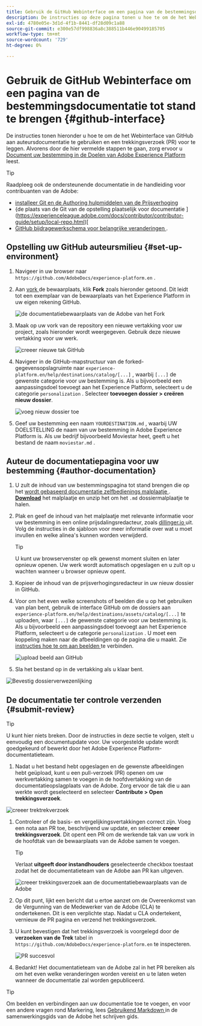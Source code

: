 ```yaml
---
title: Gebruik de GitHub Webinterface om een pagina van de bestemmingsdocumentatie tot stand te brengen
description: De instructies op deze pagina tonen u hoe te om de het Webinterface te gebruiken GitHub aan auteur een documentatiepagina voor uw bestemming van het Experience Platform en het voor overzicht voor te leggen.
exl-id: 4780e05e-3d1d-4f1b-8441-df28d09c1a88
source-git-commit: e300e57df998836a8c388511b446e90499185705
workflow-type: tm+mt
source-wordcount: '729'
ht-degree: 0%

---
```


# Gebruik de GitHub Webinterface om een pagina van de bestemmingsdocumentatie tot stand te brengen {#github-interface}

De instructies tonen hieronder u hoe te om de het Webinterface van GitHub aan auteursdocumentatie te gebruiken en een trekkingsverzoek (PR) voor te leggen. Alvorens door de hier vermelde stappen te gaan, zorg ervoor u [ Document uw bestemming in de Doelen van Adobe Experience Platform ](./documentation-instructions.md) leest.

>[!TIP]
>
>Raadpleeg ook de ondersteunende documentatie in de handleiding voor contribuanten van de Adobe:
>* [ installeer Git en de Authoring hulpmiddelen van de Prijsverhoging ](https://experienceleague.adobe.com/docs/contributor/contributor-guide/setup/install-tools.html)
>* {de plaats van de Git van de opstelling plaatselijk voor documentatie ](https://experienceleague.adobe.com/docs/contributor/contributor-guide/setup/local-repo.html)[
>* [ GitHub bijdragewerkschema voor belangrijke veranderingen ](https://experienceleague.adobe.com/docs/contributor/contributor-guide/setup/full-workflow.html).

## Opstelling uw GitHub auteursmilieu {#set-up-environment}

1. Navigeer in uw browser naar `https://github.com/AdobeDocs/experience-platform.en` .
2. Aan [ vork ](https://experienceleague.adobe.com/docs/contributor/contributor-guide/setup/local-repo.html#fork-the-repository) de bewaarplaats, klik **Fork** zoals hieronder getoond. Dit leidt tot een exemplaar van de bewaarplaats van het Experience Platform in uw eigen rekening GitHub.

   ![ de documentatiebewaarplaats van de Adobe van het Fork ](../assets/docs-framework/ssd-fork-repository.gif)

3. Maak op uw vork van de repository een nieuwe vertakking voor uw project, zoals hieronder wordt weergegeven. Gebruik deze nieuwe vertakking voor uw werk.

   ![ creeer nieuwe tak GitHub ](../assets/docs-framework/new-branch-github.gif)

4. Navigeer in de GitHub-mapstructuur van de forked-gegevensopslagruimte naar `experience-platform.en/help/destinations/catalog/[...]` , waarbij `[...]` de gewenste categorie voor uw bestemming is. Als u bijvoorbeeld een aanpassingsdoel toevoegt aan het Experience Platform, selecteert u de categorie `personalization` . Selecteer **toevoegen dossier > creëren nieuw dossier**.

   ![ voeg nieuw dossier ](../assets/docs-framework/github-navigate-and-create-file.gif) toe

5. Geef uw bestemming een naam `YOURDESTINATION.md` , waarbij UW DOELSTELLING de naam van uw bestemming in Adobe Experience Platform is. Als uw bedrijf bijvoorbeeld Moviestar heet, geeft u het bestand de naam `moviestar.md` .

## Auteur de documentatiepagina voor uw bestemming {#author-documentation}

1. U zult de inhoud van uw bestemmingspagina tot stand brengen die op het [ wordt gebaseerd documentatie zelfbedienings malplaatje ](./self-service-template.md). **[Download](../assets/docs-framework/yourdestination-template.zip)** het malplaatje en unzip het om het `.md` dossiermalplaatje te halen.
2. Plak en geef de inhoud van het malplaatje met relevante informatie voor uw bestemming in een online prijsdalingsredacteur, zoals [ dillinger.io ](https://dillinger.io/) uit. Volg de instructies in de sjabloon voor meer informatie over wat u moet invullen en welke alinea&#39;s kunnen worden verwijderd.

   >[!TIP]
   >
   >U kunt uw browservenster op elk gewenst moment sluiten en later opnieuw openen. Uw werk wordt automatisch opgeslagen en u zult op u wachten wanneer u browser opnieuw opent.
3. Kopieer de inhoud van de prijsverhogingsredacteur in uw nieuw dossier in GitHub.
4. Voor om het even welke screenshots of beelden die u op het gebruiken van plan bent, gebruik de interface GitHub om de dossiers aan `experience-platform.en/help/destinations/assets/catalog/[...]` te uploaden, waar `[...]` de gewenste categorie voor uw bestemming is. Als u bijvoorbeeld een aanpassingsdoel toevoegt aan het Experience Platform, selecteert u de categorie `personalization` . U moet een koppeling maken naar de afbeeldingen op de pagina die u maakt. Zie [ instructies hoe te om aan beelden ](https://experienceleague.adobe.com/docs/contributor/contributor-guide/writing-essentials/linking.html#link-to-images) te verbinden.

   ![ upload beeld aan GitHub ](../assets/docs-framework/upload-image.gif)

5. Sla het bestand op in de vertakking als u klaar bent.

![ Bevestig dossierverwezenlijking ](../assets/docs-framework/ssd-confirm-file-creation.png)

## De documentatie ter controle verzenden {#submit-review}

>[!TIP]
>
>U kunt hier niets breken. Door de instructies in deze sectie te volgen, stelt u eenvoudig een documentupdate voor. Uw voorgestelde update wordt goedgekeurd of bewerkt door het Adobe Experience Platform-documentatieteam.

1. Nadat u het bestand hebt opgeslagen en de gewenste afbeeldingen hebt geüpload, kunt u een pull-verzoek (PR) openen om uw werkvertakking samen te voegen in de hoofdvertakking van de documentatieopslagplaats van de Adobe. Zorg ervoor de tak die u aan werkte wordt geselecteerd en selecteer **Contribute > Open trekkingsverzoek**.

![ creeer trektrekverzoek ](../assets/docs-framework/ssd-create-pull-request-1.gif)

1. Controleer of de basis- en vergelijkingsvertakkingen correct zijn. Voeg een nota aan PR toe, beschrijvend uw update, en selecteer **creeer trekkingsverzoek**. Dit opent een PR om de werkende tak van uw vork in de hoofdtak van de bewaarplaats van de Adobe samen te voegen.

   >[!TIP]
   >
   >Verlaat **uitgeeft door instandhouders** geselecteerde checkbox toestaat zodat het de documentatieteam van de Adobe aan PR kan uitgeven.

   ![ creeer trekkingsverzoek aan de documentatiebewaarplaats van de Adobe ](../assets/docs-framework/ssd-create-pull-request-2.png)

1. Op dit punt, lijkt een bericht dat u ertoe aanzet om de Overeenkomst van de Vergunning van de Medewerker van de Adobe (CLA) te ondertekenen. Dit is een verplichte stap. Nadat u CLA ondertekent, vernieuw de PR pagina en verzend het trekkingsverzoek.

1. U kunt bevestigen dat het trekkingsverzoek is voorgelegd door de **verzoeken van de Trek** tabel in `https://github.com/AdobeDocs/experience-platform.en` te inspecteren.

   ![ PR succesvol ](../assets/docs-framework/ssd-pr-successful.png)

1. Bedankt! Het documentatieteam van de Adobe zal in het PR bereiken als om het even welke veranderingen worden vereist en u te laten weten wanneer de documentatie zal worden gepubliceerd.

>[!TIP]
>
>Om beelden en verbindingen aan uw documentatie toe te voegen, en voor een andere vragen rond Markering, lees [ Gebruikend Markdown ](https://experienceleague.adobe.com/docs/contributor/contributor-guide/writing-essentials/markdown.html) in de samenwerkingsgids van de Adobe het schrijven gids.
